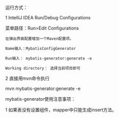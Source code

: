 运行方式：

1 IntelliJ IDEA Run/Debug Configurations

  菜单路径：Run>Edit Configurations
  
    在弹出界面配置增加一个Maven配置项。
    
    Name输入：MybatisConfigGenerator
    
    Run输入： mybatis-generator:generate -e
    
    Working directory： 选择当前项目即可
    

2 直接用mvn命令执行

   mvn mybatis-generator:generate -e

mybatis-generator使用注意事项：

  1 如果表没有设置组件，mapper中只能生成insert方法。
